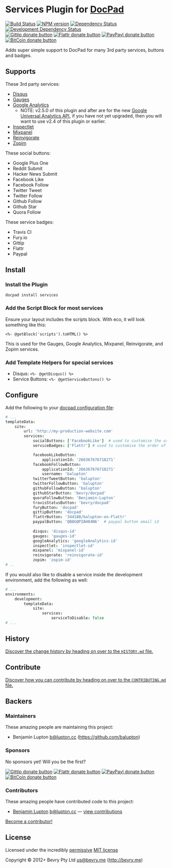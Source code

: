 
<!-- TITLE/ -->

# Services Plugin for [DocPad](http://docpad.org)

<!-- /TITLE -->


<!-- BADGES/ -->

[![Build Status](http://img.shields.io/travis-ci/docpad/docpad-plugin-services.png?branch=master)](http://travis-ci.org/docpad/docpad-plugin-services "Check this project's build status on TravisCI")
[![NPM version](http://badge.fury.io/js/docpad-plugin-services.png)](https://npmjs.org/package/docpad-plugin-services "View this project on NPM")
[![Dependency Status](https://david-dm.org/docpad/docpad-plugin-services.png)](https://david-dm.org/docpad/docpad-plugin-services)
[![Development Dependency Status](https://david-dm.org/docpad/docpad-plugin-services/dev-status.png)](https://david-dm.org/docpad/docpad-plugin-services#info=devDependencies)<br/>
[![Gittip donate button](http://img.shields.io/gittip/docpad.png)](https://www.gittip.com/docpad/ "Donate weekly to this project using Gittip")
[![Flattr donate button](http://img.shields.io/flattr/donate.png?color=yellow)](http://flattr.com/thing/344188/balupton-on-Flattr "Donate monthly to this project using Flattr")
[![PayPayl donate button](http://img.shields.io/paypal/donate.png?color=yellow)](https://www.paypal.com/cgi-bin/webscr?cmd=_s-xclick&hosted_button_id=QB8GQPZAH84N6 "Donate once-off to this project using Paypal")
[![BitCoin donate button](http://img.shields.io/bitcoin/donate.png?color=yellow)](https://coinbase.com/checkouts/9ef59f5479eec1d97d63382c9ebcb93a "Donate once-off to this project using BitCoin")

<!-- /BADGES -->


Adds super simple support to DocPad for many 3rd party services, buttons and badges.


## Supports

These 3rd party services:

- [Disqus](http://disqus.com/)
- [Gauges](http://gaug.es/)
- [Google Analytics](http://www.google.com.au/analytics/)
	- NOTE: v2.5.0 of this plugin and after are for the new [Google Universal Analytics API](https://developers.google.com/analytics/devguides/collection/upgrade/), if you have not yet upgraded, then you will want to use v2.4 of this plugin or earlier.
- [Inspectlet](http://www.inspectlet.com/)
- [Mixpanel](https://mixpanel.com/)
- [Reinvigorate](https://www.reinvigorate.net/)
- [Zopim](http://zopim.com/)

These social buttons:

- Google Plus One
- Reddit Submit
- Hacker News Submit
- Facebook Like
- Facebook Follow
- Twitter Tweet
- Twitter Follow
- Github Follow
- Github Star
- Quora Follow

These service badges:

- Travis CI
- Fury.io
- Gittip
- Flattr
- Paypal


## Install

### Install the Plugin

```
docpad install services
```

### Add the Script Block for most services

Ensure your layout includes the scripts block. With eco, it will look something like this:

```
<%- @getBlock('scripts').toHTML() %>
```

This is used for the Gauges, Google Analytics, Mixpanel, Reinvigorate, and Zopim services.


### Add Template Helpers for special services

- Disqus: `<%- @getDisqus() %>`
- Service Buttons: `<%- @getServiceButtons() %>`


## Configure

Add the following to your [docpad configuration file](http://bevry.me/docpad/config):

``` coffee
# ...
templateData:
	site:
		url: 'http://my-production-website.com'
		services:
			socialButtons: ['FacebookLike']  # used to customise the order of the social buttons
			serviceBadges: ['Flattr'] # used to customise the order of the service badges

			facebookLikeButton:
				applicationId: '266367676718271'
			facebookFollowButton:
				applicationId: '266367676718271'
				username: 'balupton'
			twitterTweetButton: 'balupton'
			twitterFollowButton: 'balupton'
			githubFollowButton: 'balupton'
			githubStarButton: 'bevry/docpad'
			quoraFollowButton: 'Benjamin-Lupton'
			travisStatusButton: 'bevry/docpad'
			furyButton: 'docpad'
			gittipButton: 'docpad'
			flattrButton: '344188/balupton-on-Flattr'
			paypalButton: 'QB8GQPZAH84N6'  # paypal button email id
			
			disqus: 'disqus-id'
			gauges: 'gauges-id'
			googleAnalytics: 'googleAnalytics-id'
			inspectlet: 'inspectlet-id'
			mixpanel: 'mixpanel-id'
			reinvigorate: 'reinvigorate-id'
			zopim: 'zopim-id'
# ..
```

If you would also like to disable a service inside the development environment, add the following as well:

``` coffee
# ...
environments:
	development:
		templateData:
			site:
				services:
					serviceToDisable: false
# ...
```


<!-- HISTORY/ -->

## History
[Discover the change history by heading on over to the `HISTORY.md` file.](https://github.com/docpad/docpad-plugin-services/blob/master/HISTORY.md#files)

<!-- /HISTORY -->


<!-- CONTRIBUTE/ -->

## Contribute

[Discover how you can contribute by heading on over to the `CONTRIBUTING.md` file.](https://github.com/docpad/docpad-plugin-services/blob/master/CONTRIBUTING.md#files)

<!-- /CONTRIBUTE -->


<!-- BACKERS/ -->

## Backers

### Maintainers

These amazing people are maintaining this project:

- Benjamin Lupton <b@lupton.cc> (https://github.com/balupton)

### Sponsors

No sponsors yet! Will you be the first?

[![Gittip donate button](http://img.shields.io/gittip/docpad.png)](https://www.gittip.com/docpad/ "Donate weekly to this project using Gittip")
[![Flattr donate button](http://img.shields.io/flattr/donate.png?color=yellow)](http://flattr.com/thing/344188/balupton-on-Flattr "Donate monthly to this project using Flattr")
[![PayPayl donate button](http://img.shields.io/paypal/donate.png?color=yellow)](https://www.paypal.com/cgi-bin/webscr?cmd=_s-xclick&hosted_button_id=QB8GQPZAH84N6 "Donate once-off to this project using Paypal")
[![BitCoin donate button](http://img.shields.io/bitcoin/donate.png?color=yellow)](https://coinbase.com/checkouts/9ef59f5479eec1d97d63382c9ebcb93a "Donate once-off to this project using BitCoin")

### Contributors

These amazing people have contributed code to this project:

- [Benjamin Lupton](https://github.com/balupton) <b@lupton.cc> — [view contributions](https://github.com/docpad/docpad-plugin-services/commits?author=balupton)

[Become a contributor!](https://github.com/docpad/docpad-plugin-services/blob/master/CONTRIBUTING.md#files)

<!-- /BACKERS -->


<!-- LICENSE/ -->

## License

Licensed under the incredibly [permissive](http://en.wikipedia.org/wiki/Permissive_free_software_licence) [MIT license](http://creativecommons.org/licenses/MIT/)

Copyright &copy; 2012+ Bevry Pty Ltd <us@bevry.me> (http://bevry.me)

<!-- /LICENSE -->


